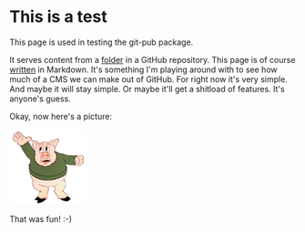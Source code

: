 # This is a test

This page is used in testing the git-pub package. 

It serves content from a <a href="https://github.com/scripting/Scripting-News/tree/master/gitpub">folder</a> in a GitHub repository. This page is of course <a href="https://raw.githubusercontent.com/scripting/Scripting-News/master/gitpub/test.md">written</a> in Markdown. It's something I'm playing around with to see how much of a CMS we can make out of GitHub. For right now it's very simple. And maybe it will stay simple. Or maybe it'll get a shitload of features. It's anyone's guess. 

Okay, now here's a picture:

<img src="porky.png">

That was fun! :-)

